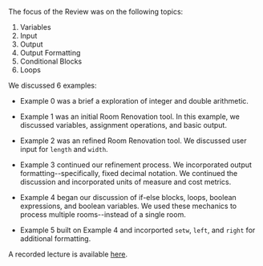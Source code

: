 The focus of the Review was on the following topics:

  1. Variables
  2. Input
  3. Output
  4. Output Formatting
  5. Conditional Blocks
  6. Loops

We discussed 6 examples:
  
  - Example 0 was a brief a exploration of integer and double arithmetic. 

  - Example 1 was an initial Room Renovation tool. In this example, we
    discussed variables, assignment operations, and basic output.  

  - Example 2 was an refined Room Renovation tool. We discussed user input for
    `length` and `width`.

  - Example 3 continued our refinement process. We incorporated output
    formatting--specifically, fixed decimal notation. We continued the
    discussion and incorporated units of measure and cost metrics.

  - Example 4 began our discussion of if-else blocks, loops, boolean
    expressions, and boolean variables. We used these mechanics to process
    multiple rooms--instead of a single room.

  - Example 5 built on Example 4 and incorported `setw`, `left`, and `right`
    for additional formatting.  

A recorded lecture is available [here](https://youtu.be/JZOl3Rah-PY).


